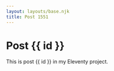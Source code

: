 ```yaml
---
layout: layouts/base.njk
title: Post 1551
---
```


# Post {{ id }}

This is post {{ id }} in my Eleventy project.
